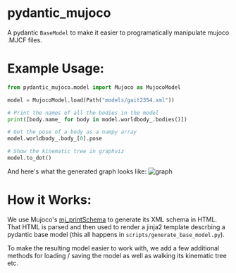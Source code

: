 # pydantic_mujoco

A pydantic `BaseModel` to make it easier to programatically manipulate mujoco .MJCF files.

# Example Usage:

```python
from pydantic_mujoco.model import Mujoco as MujocoModel

model = MujocoModel.load(Path("models/gait2354.xml"))

# Print the names of all the bodies in the model
print([body.name_ for body in model.worldbody_.bodies()])

# Get the pose of a body as a numpy array
model.worldbody_.body_[0].pose

# Show the kinematic tree in graphviz
model.to_dot()
```
And here's what the generated graph looks like:
![graph](https://github.com/user-attachments/assets/4254a9c1-ad0b-4644-be4d-2d089a766c91)


# How it Works:

We use Mujoco's [mj_printSchema](https://mujoco.readthedocs.io/en/stable/APIreference/APIfunctions.html#mj-printschema) to generate its XML schema in HTML. That HTML is parsed and then used to render a jinja2 template descrbing a pydantic base model (this all happens in `scripts/generate_base_model.py`).

To make the resulting model easier to work with, we add a few additional methods for loading / saving the model as well as walking its kinematic tree etc.

